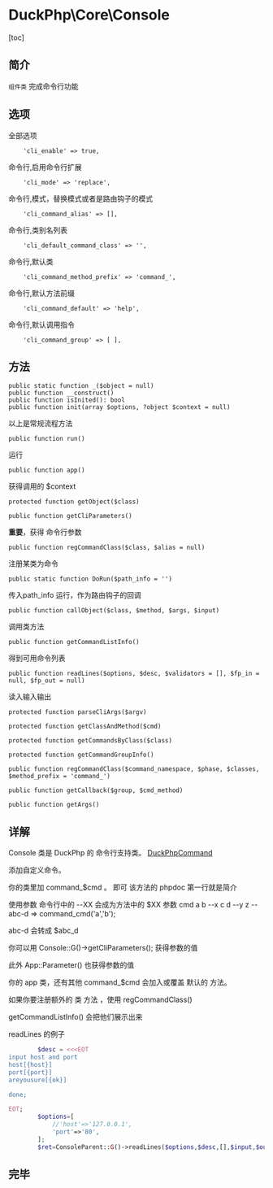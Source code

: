# DuckPhp\Core\Console
[toc]
## 简介
`组件类` 完成命令行功能

## 选项
全部选项

        'cli_enable' => true,
命令行,启用命令行扩展

        'cli_mode' => 'replace',
命令行,模式，替换模式或者是路由钩子的模式

        'cli_command_alias' => [],
命令行,类别名列表

        'cli_default_command_class' => '',
命令行,默认类

        'cli_command_method_prefix' => 'command_',
命令行,默认方法前缀

        'cli_command_default' => 'help',
命令行,默认调用指令

        'cli_command_group' => [ ],

## 方法

    public static function _($object = null)
    public function __construct()
    public function isInited(): bool
    public function init(array $options, ?object $context = null)
以上是常规流程方法

    public function run()
运行

    public function app()
获得调用的 $context 

    protected function getObject($class)

    public function getCliParameters()
**重要**，获得 命令行参数

    public function regCommandClass($class, $alias = null)
注册某类为命令

    public static function DoRun($path_info = '')
传入path_info 运行，作为路由钩子的回调

    public function callObject($class, $method, $args, $input)
调用类方法

    public function getCommandListInfo()
得到可用命令列表

    public function readLines($options, $desc, $validators = [], $fp_in = null, $fp_out = null)
读入输入输出

    protected function parseCliArgs($argv)
    
    protected function getClassAndMethod($cmd)
    
    protected function getCommandsByClass($class)
    
    protected function getCommandGroupInfo()
    
    public function regCommandClass($command_namespace, $phase, $classes, $method_prefix = 'command_')

    public function getCallback($group, $cmd_method)

    public function getArgs()



## 详解

Console 类是 DuckPhp 的 命令行支持类。
[DuckPhpCommand](Component-DuckPhpCommand.md)


添加自定义命令。

你的类里加 command_$cmd 。 即可
该方法的 phpdoc 第一行就是简介

使用参数
命令行中的 --XX 会成为方法中的 $XX 参数
cmd a b --x c d --y z  --abc-d
=>
command_cmd('a','b');

abc-d 会转成 $abc_d

你可以用
Console::G()->getCliParameters(); 获得参数的值

此外 App::Parameter() 也获得参数的值

你的 app 类，还有其他 command_$cmd 会加入或覆盖 默认的 方法。

如果你要注册额外的 类 方法 ，使用 regCommandClass()

getCommandListInfo() 会把他们展示出来


readLines 的例子
```php
        $desc = <<<EOT
input host and port
host[{host}]
port[{port}]
areyousure[{ok}]

done;

EOT;
        $options=[
            //'host'=>'127.0.0.1',
            'port'=>'80',
        ];
        $ret=ConsoleParent::G()->readLines($options,$desc,[],$input,$output);
```

## 完毕



